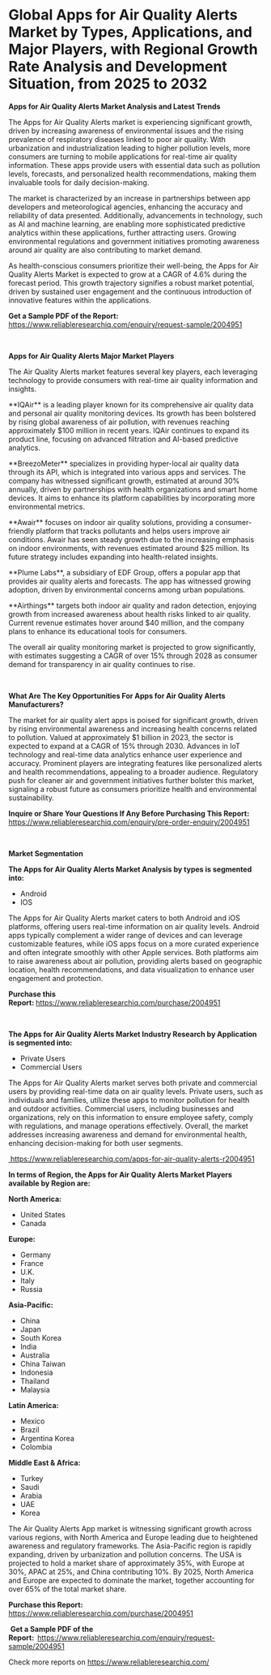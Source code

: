 <p><h1>Global Apps for Air Quality Alerts Market by Types, Applications, and Major Players, with Regional Growth Rate Analysis and Development Situation, from 2025 to 2032</h1></p><p><strong>Apps for Air Quality Alerts Market Analysis and Latest Trends</strong></p>
<p><p>The Apps for Air Quality Alerts market is experiencing significant growth, driven by increasing awareness of environmental issues and the rising prevalence of respiratory diseases linked to poor air quality. With urbanization and industrialization leading to higher pollution levels, more consumers are turning to mobile applications for real-time air quality information. These apps provide users with essential data such as pollution levels, forecasts, and personalized health recommendations, making them invaluable tools for daily decision-making.</p><p>The market is characterized by an increase in partnerships between app developers and meteorological agencies, enhancing the accuracy and reliability of data presented. Additionally, advancements in technology, such as AI and machine learning, are enabling more sophisticated predictive analytics within these applications, further attracting users. Growing environmental regulations and government initiatives promoting awareness around air quality are also contributing to market demand.</p><p>As health-conscious consumers prioritize their well-being, the Apps for Air Quality Alerts Market is expected to grow at a CAGR of 4.6% during the forecast period. This growth trajectory signifies a robust market potential, driven by sustained user engagement and the continuous introduction of innovative features within the applications.</p></p>
<p><strong>Get a Sample PDF of the Report:&nbsp;</strong> <a href="https://www.reliableresearchiq.com/enquiry/request-sample/2004951?utm_campaign=1906&utm_medium=2&utm_source=Github&utm_content=ia&utm_term=15012025&utm_id=apps-for-air-quality-alerts">https://www.reliableresearchiq.com/enquiry/request-sample/2004951</a></p>
<p>&nbsp;</p>
<p><strong>Apps for Air Quality Alerts Major Market Players</strong></p>
<p><p>The Air Quality Alerts market features several key players, each leveraging technology to provide consumers with real-time air quality information and insights. </p><p>**IQAir** is a leading player known for its comprehensive air quality data and personal air quality monitoring devices. Its growth has been bolstered by rising global awareness of air pollution, with revenues reaching approximately $100 million in recent years. IQAir continues to expand its product line, focusing on advanced filtration and AI-based predictive analytics.</p><p>**BreezoMeter** specializes in providing hyper-local air quality data through its API, which is integrated into various apps and services. The company has witnessed significant growth, estimated at around 30% annually, driven by partnerships with health organizations and smart home devices. It aims to enhance its platform capabilities by incorporating more environmental metrics.</p><p>**Awair** focuses on indoor air quality solutions, providing a consumer-friendly platform that tracks pollutants and helps users improve air conditions. Awair has seen steady growth due to the increasing emphasis on indoor environments, with revenues estimated around $25 million. Its future strategy includes expanding into health-related insights.</p><p>**Plume Labs**, a subsidiary of EDF Group, offers a popular app that provides air quality alerts and forecasts. The app has witnessed growing adoption, driven by environmental concerns among urban populations.</p><p>**Airthings** targets both indoor air quality and radon detection, enjoying growth from increased awareness about health risks linked to air quality. Current revenue estimates hover around $40 million, and the company plans to enhance its educational tools for consumers.</p><p>The overall air quality monitoring market is projected to grow significantly, with estimates suggesting a CAGR of over 15% through 2028 as consumer demand for transparency in air quality continues to rise.</p></p>
<p>&nbsp;</p>
<p><strong>What Are The Key Opportunities For Apps for Air Quality Alerts Manufacturers?</strong></p>
<p><p>The market for air quality alert apps is poised for significant growth, driven by rising environmental awareness and increasing health concerns related to pollution. Valued at approximately $1 billion in 2023, the sector is expected to expand at a CAGR of 15% through 2030. Advances in IoT technology and real-time data analytics enhance user experience and accuracy. Prominent players are integrating features like personalized alerts and health recommendations, appealing to a broader audience. Regulatory push for cleaner air and government initiatives further bolster this market, signaling a robust future as consumers prioritize health and environmental sustainability.</p></p>
<p><strong>Inquire or Share Your Questions If Any Before Purchasing This Report:</strong> <a href="https://www.reliableresearchiq.com/enquiry/pre-order-enquiry/2004951?utm_campaign=1906&utm_medium=2&utm_source=Github&utm_content=ia&utm_term=15012025&utm_id=apps-for-air-quality-alerts">https://www.reliableresearchiq.com/enquiry/pre-order-enquiry/2004951</a></p>
<p>&nbsp;</p>
<p><strong>Market Segmentation</strong></p>
<p><strong>The Apps for Air Quality Alerts Market Analysis by types is segmented into:</strong></p>
<p><ul><li>Android</li><li>IOS</li></ul></p>
<p><p>The Apps for Air Quality Alerts market caters to both Android and iOS platforms, offering users real-time information on air quality levels. Android apps typically complement a wider range of devices and can leverage customizable features, while iOS apps focus on a more curated experience and often integrate smoothly with other Apple services. Both platforms aim to raise awareness about air pollution, providing alerts based on geographic location, health recommendations, and data visualization to enhance user engagement and protection.</p></p>
<p><strong>Purchase this Report:&nbsp;</strong><a href="https://www.reliableresearchiq.com/purchase/2004951?utm_campaign=1906&utm_medium=2&utm_source=Github&utm_content=ia&utm_term=15012025&utm_id=apps-for-air-quality-alerts">https://www.reliableresearchiq.com/purchase/2004951</a></p>
<p>&nbsp;</p>
<p><strong>The Apps for Air Quality Alerts Market Industry Research by Application is segmented into:</strong></p>
<p><ul><li>Private Users</li><li>Commercial Users</li></ul></p>
<p><p>The Apps for Air Quality Alerts market serves both private and commercial users by providing real-time data on air quality levels. Private users, such as individuals and families, utilize these apps to monitor pollution for health and outdoor activities. Commercial users, including businesses and organizations, rely on this information to ensure employee safety, comply with regulations, and manage operations effectively. Overall, the market addresses increasing awareness and demand for environmental health, enhancing decision-making for both user segments.</p></p>
<p><a href="https://www.reliableresearchiq.com/apps-for-air-quality-alerts-r2004951?utm_campaign=1906&utm_medium=2&utm_source=Github&utm_content=ia&utm_term=15012025&utm_id=apps-for-air-quality-alerts">&nbsp;https://www.reliableresearchiq.com/apps-for-air-quality-alerts-r2004951</a></p>
<p><strong>In terms of Region, the Apps for Air Quality Alerts Market Players available by Region are:</strong></p>
<p>
    <p> <strong> North America: </strong>
        <ul>
            <li>United States</li>
            <li>Canada</li>
        </ul>
        </p> 
    <p> <strong> Europe: </strong>
        <ul>
            <li>Germany</li>
            <li>France</li>
            <li>U.K.</li>
            <li>Italy</li>
            <li>Russia</li>
        </ul>
        </p> 
    <p> <strong> Asia-Pacific: </strong>
        <ul>
            <li>China</li>
            <li>Japan</li>
            <li>South Korea</li>
            <li>India</li>
            <li>Australia</li>
            <li>China Taiwan</li>
            <li>Indonesia</li>
            <li>Thailand</li>
            <li>Malaysia</li>
        </ul>
        </p> 
    <p> <strong> Latin America: </strong>
        <ul>
            <li>Mexico</li>
            <li>Brazil</li>
            <li>Argentina Korea</li>
            <li>Colombia</li>
        </ul>
        </p> 
    <p> <strong> Middle East & Africa: </strong>
        <ul>
            <li>Turkey</li>
            <li>Saudi</li>
            <li>Arabia</li>
            <li>UAE</li>
            <li>Korea</li>
        </ul>
    </p>
    </p>
<p><p>The Air Quality Alerts App market is witnessing significant growth across various regions, with North America and Europe leading due to heightened awareness and regulatory frameworks. The Asia-Pacific region is rapidly expanding, driven by urbanization and pollution concerns. The USA is projected to hold a market share of approximately 35%, with Europe at 30%, APAC at 25%, and China contributing 10%. By 2025, North America and Europe are expected to dominate the market, together accounting for over 65% of the total market share.</p></p>
<p><strong>Purchase this Report: </strong><a href="https://www.reliableresearchiq.com/purchase/2004951?utm_campaign=1906&utm_medium=2&utm_source=Github&utm_content=ia&utm_term=15012025&utm_id=apps-for-air-quality-alerts">https://www.reliableresearchiq.com/purchase/2004951</a></p>
<p>&nbsp;<strong>Get a Sample PDF of the Report:&nbsp;&nbsp;</strong><a href="https://www.reliableresearchiq.com/enquiry/request-sample/2004951?utm_campaign=1906&utm_medium=2&utm_source=Github&utm_content=ia&utm_term=15012025&utm_id=apps-for-air-quality-alerts">https://www.reliableresearchiq.com/enquiry/request-sample/2004951</a></p>
<p><strong></strong></p>
<p>Check more reports on <a href="https://www.reliableresearchiq.com/?utm_campaign=1906&utm_medium=2&utm_source=Github&utm_content=ia&utm_term=15012025&utm_id=apps-for-air-quality-alerts">https://www.reliableresearchiq.com/</a></p>